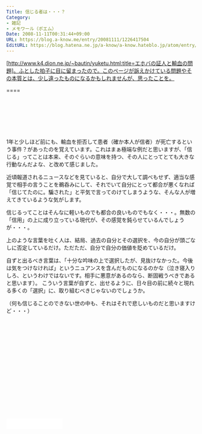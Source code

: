 ```yaml
---
Title: 信じる者は・・・？
Category:
- 雑記
- メモワール（ポエム）
Date: 2008-11-11T00:31:44+09:00
URL: https://blog.a-know.me/entry/20081111/1226417504
EditURL: https://blog.hatena.ne.jp/a-know/a-know.hateblo.jp/atom/entry/12921228815727980170
---
```


[http://www.k4.dion.ne.jp/~bautin/yuketu.html:title=エホバの証人と輸血の問題]。ふとした拍子に目に留まったので。このページが訴えかけている問題やその本質とは、少し違ったものになるかもしれませんが、思ったことを。

====

<script async src="//pagead2.googlesyndication.com/pagead/js/adsbygoogle.js"></script>
<!-- article-top -->
<ins class="adsbygoogle"
     style="display:inline-block;width:728px;height:90px"
     data-ad-client="ca-pub-3463034538369189"
     data-ad-slot="8367620130"></ins>
<script>
(adsbygoogle = window.adsbygoogle || []).push({});
</script>


1年と少しほど前にも、輸血を拒否して患者（確か本人が信者）が死亡するという事件？があったのを覚えています。これはまぁ極端な例だと思いますが、「信じる」ってことは本来、そのぐらいの意味を持つ、その人にとってとても大きな行動なんだよな、と改めて感じました。 


近頃報道されるニュースなどを見ていると、自分で大して調べもせず、適当な感覚で相手の言うことを鵜呑みにして、それでいて自分にとって都合が悪くなれば「信じてたのに。騙された」と平気で言ってのけてしまうような、そんな人が増えてきているような気がします。 

信じるってことはそんなに軽いものでも都合の良いものでもなく・・・。無数の「信用」の上に成り立っている現代が、その感覚を鈍らせているんでしょうが・・・。 


上のような言葉を吐く人は、結局、過去の自分とその選択を、今の自分が頭ごなしに否定しているだけ。ただただ、自分で自分の価値を貶めているだけ。 

自ずと出るべき言葉は、「十分な吟味の上で選択したが、見抜けなかった。今後は気をつけなければ」というニュアンスを含んだものになるのかな（泣き寝入りしろ、というわけではないです。相手に悪意があるのなら、断固戦うべきであると思います）。 こういう言葉が自ずと、出せるように、日々目の前に続々と現れる多くの「選択」に、取り組むべきじゃないのでしょうか。 


（何も信じることのできない世の中も、それはそれで悲しいものだと思いますけど・・・）


<script async src="//pagead2.googlesyndication.com/pagead/js/adsbygoogle.js"></script>
<!-- article-bottom2 -->
<ins class="adsbygoogle"
     style="display:inline-block;width:300px;height:250px"
     data-ad-client="ca-pub-3463034538369189"
     data-ad-slot="5274552934"></ins>
<script>
(adsbygoogle = window.adsbygoogle || []).push({});
</script>


<iframe src="//blog.hatena.ne.jp/a-know/a-know.hateblo.jp/subscribe/iframe" allowtransparency="true" frameborder="0" scrolling="no" width="150" height="28"></iframe>
